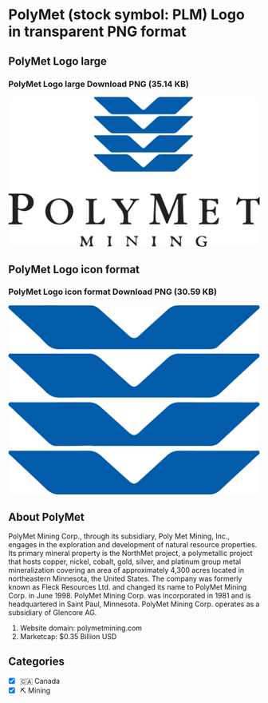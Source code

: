 # PolyMet (stock symbol: PLM) Logo in transparent PNG format

## PolyMet Logo large

### PolyMet Logo large Download PNG (35.14 KB)

![PolyMet Logo large Download PNG (35.14 KB)](/img/orig/PLM_BIG-1e916e3d.png)

## PolyMet Logo icon format

### PolyMet Logo icon format Download PNG (30.59 KB)

![PolyMet Logo icon format Download PNG (30.59 KB)](/img/orig/PLM-fd9472a2.png)

## About PolyMet

PolyMet Mining Corp., through its subsidiary, Poly Met Mining, Inc., engages in the exploration and development of natural resource properties. Its primary mineral property is the NorthMet project, a polymetallic project that hosts copper, nickel, cobalt, gold, silver, and platinum group metal mineralization covering an area of approximately 4,300 acres located in northeastern Minnesota, the United States. The company was formerly known as Fleck Resources Ltd. and changed its name to PolyMet Mining Corp. in June 1998. PolyMet Mining Corp. was incorporated in 1981 and is headquartered in Saint Paul, Minnesota. PolyMet Mining Corp. operates as a subsidiary of Glencore AG.

1. Website domain: polymetmining.com
2. Marketcap: $0.35 Billion USD


## Categories
- [x] 🇨🇦 Canada
- [x] ⛏️ Mining
